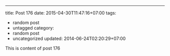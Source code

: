 ---
title: Post 176
date: 2015-04-30T11:47:16+07:00
tags:
  - random post
  - untagged
category:
  - random post
  - uncategorized
updated: 2014-06-24T02:20:29+07:00

This is content of post 176